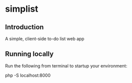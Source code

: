 # simplist

## Introduction
A simple, client-side to-do list web app

## Running locally

Run the following from terminal to startup your environment:

php -S localhost:8000

